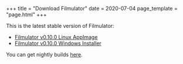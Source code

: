 +++
title = "Download Filmulator"
date = 2020-07-04
page_template = "page.html"
+++

This is the latest stable version of Filmulator:

* [Filmulator v0.10.0 Linux AppImage](https://github.com/CarVac/filmulator-gui/releases/download/v0.10.0/Filmulator_v0.10.0.AppImage)
* [Filmulator v0.10.0 Windows Installer](https://github.com/CarVac/filmulator-gui/releases/download/v0.10.0/Filmulator_v0.10.0.exe)

You can get nightly builds [here](https://discuss.pixls.us/t/filmulator-nightly-builds-now-for-windows-and-linux/12838/1).
